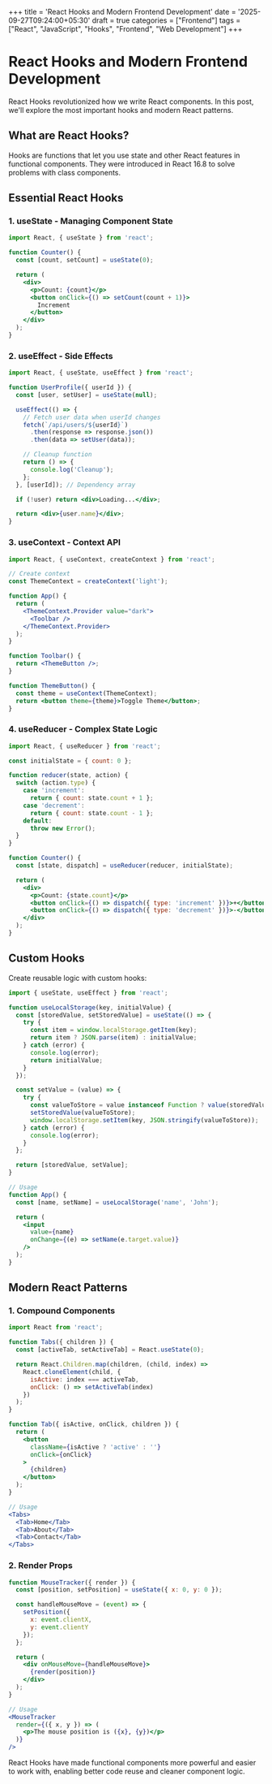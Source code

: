 +++
title = 'React Hooks and Modern Frontend Development'
date = '2025-09-27T09:24:00+05:30'
draft = true
categories = ["Frontend"]
tags = ["React", "JavaScript", "Hooks", "Frontend", "Web Development"]
+++

# React Hooks and Modern Frontend Development

React Hooks revolutionized how we write React components. In this post, we'll explore the most important hooks and modern React patterns.

## What are React Hooks?

Hooks are functions that let you use state and other React features in functional components. They were introduced in React 16.8 to solve problems with class components.

## Essential React Hooks

### 1. useState - Managing Component State

```jsx
import React, { useState } from 'react';

function Counter() {
  const [count, setCount] = useState(0);

  return (
    <div>
      <p>Count: {count}</p>
      <button onClick={() => setCount(count + 1)}>
        Increment
      </button>
    </div>
  );
}
```

### 2. useEffect - Side Effects

```jsx
import React, { useState, useEffect } from 'react';

function UserProfile({ userId }) {
  const [user, setUser] = useState(null);

  useEffect(() => {
    // Fetch user data when userId changes
    fetch(`/api/users/${userId}`)
      .then(response => response.json())
      .then(data => setUser(data));

    // Cleanup function
    return () => {
      console.log('Cleanup');
    };
  }, [userId]); // Dependency array

  if (!user) return <div>Loading...</div>;

  return <div>{user.name}</div>;
}
```

### 3. useContext - Context API

```jsx
import React, { useContext, createContext } from 'react';

// Create context
const ThemeContext = createContext('light');

function App() {
  return (
    <ThemeContext.Provider value="dark">
      <Toolbar />
    </ThemeContext.Provider>
  );
}

function Toolbar() {
  return <ThemeButton />;
}

function ThemeButton() {
  const theme = useContext(ThemeContext);
  return <button theme={theme}>Toggle Theme</button>;
}
```

### 4. useReducer - Complex State Logic

```jsx
import React, { useReducer } from 'react';

const initialState = { count: 0 };

function reducer(state, action) {
  switch (action.type) {
    case 'increment':
      return { count: state.count + 1 };
    case 'decrement':
      return { count: state.count - 1 };
    default:
      throw new Error();
  }
}

function Counter() {
  const [state, dispatch] = useReducer(reducer, initialState);

  return (
    <div>
      <p>Count: {state.count}</p>
      <button onClick={() => dispatch({ type: 'increment' })}>+</button>
      <button onClick={() => dispatch({ type: 'decrement' })}>-</button>
    </div>
  );
}
```

## Custom Hooks

Create reusable logic with custom hooks:

```jsx
import { useState, useEffect } from 'react';

function useLocalStorage(key, initialValue) {
  const [storedValue, setStoredValue] = useState(() => {
    try {
      const item = window.localStorage.getItem(key);
      return item ? JSON.parse(item) : initialValue;
    } catch (error) {
      console.log(error);
      return initialValue;
    }
  });

  const setValue = (value) => {
    try {
      const valueToStore = value instanceof Function ? value(storedValue) : value;
      setStoredValue(valueToStore);
      window.localStorage.setItem(key, JSON.stringify(valueToStore));
    } catch (error) {
      console.log(error);
    }
  };

  return [storedValue, setValue];
}

// Usage
function App() {
  const [name, setName] = useLocalStorage('name', 'John');

  return (
    <input
      value={name}
      onChange={(e) => setName(e.target.value)}
    />
  );
}
```

## Modern React Patterns

### 1. Compound Components

```jsx
import React from 'react';

function Tabs({ children }) {
  const [activeTab, setActiveTab] = React.useState(0);

  return React.Children.map(children, (child, index) =>
    React.cloneElement(child, {
      isActive: index === activeTab,
      onClick: () => setActiveTab(index)
    })
  );
}

function Tab({ isActive, onClick, children }) {
  return (
    <button
      className={isActive ? 'active' : ''}
      onClick={onClick}
    >
      {children}
    </button>
  );
}

// Usage
<Tabs>
  <Tab>Home</Tab>
  <Tab>About</Tab>
  <Tab>Contact</Tab>
</Tabs>
```

### 2. Render Props

```jsx
function MouseTracker({ render }) {
  const [position, setPosition] = useState({ x: 0, y: 0 });

  const handleMouseMove = (event) => {
    setPosition({
      x: event.clientX,
      y: event.clientY
    });
  };

  return (
    <div onMouseMove={handleMouseMove}>
      {render(position)}
    </div>
  );
}

// Usage
<MouseTracker
  render={({ x, y }) => (
    <p>The mouse position is ({x}, {y})</p>
  )}
/>
```

React Hooks have made functional components more powerful and easier to work with, enabling better code reuse and cleaner component logic.
